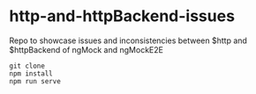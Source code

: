http-and-httpBackend-issues
===========================

Repo to showcase issues and inconsistencies between $http and $httpBackend of ngMock and ngMockE2E

```
git clone
npm install
npm run serve
```
